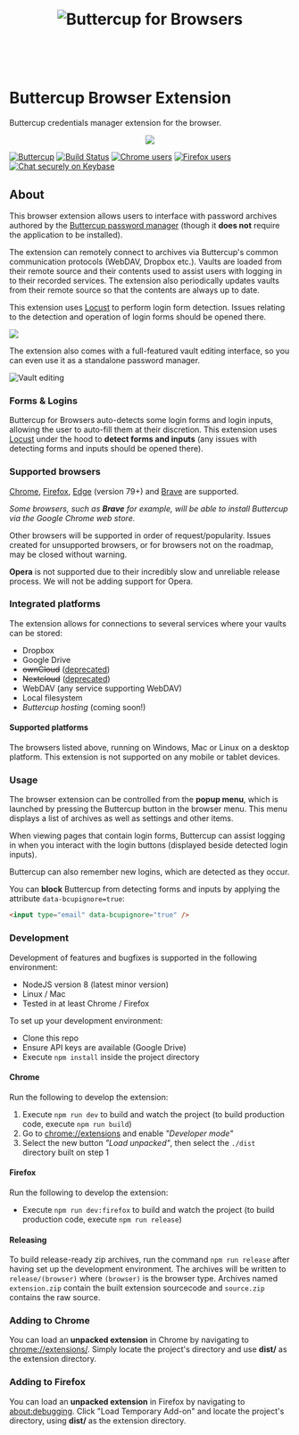 <h1 align="center">
  <br/>
  <img src="https://cdn.rawgit.com/buttercup-pw/buttercup-assets/4bbfd317/badge/browsers.svg" alt="Buttercup for Browsers">
  <br/>
  <br/>
  <br/>
</h1>

# Buttercup Browser Extension
Buttercup credentials manager extension for the browser.

<p align="center">
    <img src="https://raw.githubusercontent.com/buttercup/buttercup-browser-extension/master/chrome-extension.jpg" />
</p>

[![Buttercup](https://cdn.rawgit.com/buttercup-pw/buttercup-assets/6582a033/badge/buttercup-slim.svg)](https://buttercup.pw) [![Build Status](https://travis-ci.org/buttercup/buttercup-browser-extension.svg?branch=master)](https://travis-ci.org/buttercup/buttercup-browser-extension) [![Chrome users](https://img.shields.io/chrome-web-store/d/heflipieckodmcppbnembejjmabajjjj.svg?label=Chrome%20users)](https://chrome.google.com/webstore/detail/buttercup/heflipieckodmcppbnembejjmabajjjj?hl=en-GB) [![Firefox users](https://img.shields.io/amo/users/buttercup-pw.svg?color=38c543&label=Firefox%20users)](https://addons.mozilla.org/en-US/firefox/addon/buttercup-pw/) [![Chat securely on Keybase](https://img.shields.io/badge/keybase-bcup-blueviolet)](https://keybase.io/team/bcup)

## About
This browser extension allows users to interface with password archives authored by the [Buttercup password manager](https://github.com/buttercup-pw/buttercup) (though it **does not** require the application to be installed).

The extension can remotely connect to archives via Buttercup's common communication protocols (WebDAV, Dropbox etc.). Vaults are loaded from their remote source and their contents used to assist users with logging in to their recorded services. The extension also periodically updates vaults from their remote source so that the contents are always up to date.

This extension uses [Locust](https://github.com/buttercup/locust) to perform login form detection. Issues relating to the detection and operation of login forms should be opened there.

<img src="https://raw.githubusercontent.com/buttercup/buttercup-browser-extension/master/chrome-extension-2.jpg" />

The extension also comes with a full-featured vault editing interface, so you can even use it as a standalone password manager.

![Vault editing](https://raw.githubusercontent.com/buttercup/buttercup-browser-extension/master/chrome-vault-edit.jpg)

### Forms & Logins
Buttercup for Browsers auto-detects some login forms and login inputs, allowing the user to auto-fill them at their discretion. This extension uses [Locust](https://github.com/buttercup/locust) under the hood to **detect forms and inputs** (any issues with detecting forms and inputs should be opened there).

### Supported browsers
[Chrome](https://chrome.google.com/webstore/detail/buttercup/heflipieckodmcppbnembejjmabajjjj?hl=en-GB), [Firefox](https://addons.mozilla.org/en-US/firefox/addon/buttercup-pw/), [Edge](https://www.microsoft.com/en-us/edge) (version 79+) and [Brave](https://chrome.google.com/webstore/detail/buttercup/heflipieckodmcppbnembejjmabajjjj) are supported.

_Some browsers, such as **Brave** for example, will be able to install Buttercup via the Google Chrome web store._

Other browsers will be supported in order of request/popularity. Issues created for unsupported browsers, or for browsers not on the roadmap, may be closed without warning.

**Opera** is not supported due to their incredibly slow and unreliable release process. We will not be adding support for Opera.

### Integrated platforms

The extension allows for connections to several services where your vaults can be stored:

 * Dropbox
 * Google Drive
 * ~~ownCloud~~ ([deprecated](https://medium.com/@buttercup_pw/were-deprecating-owncloud-and-nextcloud-connections-but-it-s-still-possible-to-use-them-with-abeec4d30101))
 * ~~Nextcloud~~ ([deprecated](https://medium.com/@buttercup_pw/were-deprecating-owncloud-and-nextcloud-connections-but-it-s-still-possible-to-use-them-with-abeec4d30101))
 * WebDAV (any service supporting WebDAV)
 * Local filesystem
 * _Buttercup hosting_ (coming soon!)

#### Supported platforms
The browsers listed above, running on Windows, Mac or Linux on a desktop platform. This extension is not supported on any mobile or tablet devices.

### Usage
The browser extension can be controlled from the **popup menu**, which is launched by pressing the Buttercup button in the browser menu. This menu displays a list of archives as well as settings and other items.

When viewing pages that contain login forms, Buttercup can assist logging in when you interact with the login buttons (displayed beside detected login inputs).

Buttercup can also remember new logins, which are detected as they occur.

You can **block** Buttercup from detecting forms and inputs by applying the attribute `data-bcupignore=true`:

```html
<input type="email" data-bcupignore="true" />
```

### Development
Development of features and bugfixes is supported in the following environment:

 * NodeJS version 8 (latest minor version)
 * Linux / Mac
 * Tested in at least Chrome / Firefox
 
To set up your development environment:
 * Clone this repo
 * Ensure API keys are available (Google Drive)
 * Execute `npm install` inside the project directory

#### Chrome
Run the following to develop the extension:

 1. Execute `npm run dev` to build and watch the project (to build production code, execute `npm run build`)
 2. Go to [chrome://extensions](chrome://extensions) and enable _"Developer mode"_
 3. Select the new button _"Load unpacked"_, then select the `./dist` directory built on step 1

#### Firefox
Run the following to develop the extension:

 * Execute `npm run dev:firefox` to build and watch the project (to build production code, execute `npm run release`)

#### Releasing
To build release-ready zip archives, run the command `npm run release` after having set up the development environment. The archives will be written to `release/(browser)` where `(browser)` is the browser type. Archives named `extension.zip` contain the built extension sourcecode and `source.zip` contains the raw source.

### Adding to Chrome
You can load an **unpacked extension** in Chrome by navigating to [chrome://extensions/](chrome://extensions/). Simply locate the project's directory and use **dist/** as the extension directory.

### Adding to Firefox
You can load an **unpacked extension** in Firefox by navigating to [about:debugging](about:debugging). Click "Load Temporary Add-on" and locate the project's directory, using **dist/** as the extension directory.
